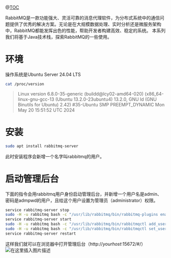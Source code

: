 ﻿@[TOC](大纲)

RabbitMQ是一款功能强大、灵活可靠的消息代理软件，为分布式系统中的通信问题提供了优秀的解决方案。无论是在大规模数据处理、实时分析还是微服务架构中，RabbitMQ都能发挥出色的性能，帮助开发者构建高效、稳定的系统。
本系列我们将基于Java技术栈，探索RabbitMQ的一些使用。
# 环境
操作系统是Ubuntu Server 24.04 LTS

```bash
cat /proc/version
```

> Linux version 6.8.0-35-generic (buildd@lcy02-amd64-020) (x86_64-linux-gnu-gcc-13 (Ubuntu 13.2.0-23ubuntu4) 13.2.0, GNU ld (GNU Binutils for Ubuntu) 2.42) #35-Ubuntu SMP PREEMPT_DYNAMIC Mon May 20 15:51:52 UTC 2024

# 安装
```bash
sudo apt install rabbitmq-server
```
此时安装程序会新增一个名字叫rabbitmq的用户。
# 启动管理后台
下面的指令会用rabbitmq用户身份启动管理后台，并新增一个用户名是admin、密码是admpwd的用户，且给这个用户设置为管理员（administrator）权限。
```bash
service rabbitmq-server stop
sudo -H -u rabbitmq bash -c "/usr/lib/rabbitmq/bin/rabbitmq-plugins enable rabbitmq_management"
service rabbitmq-server start
sudo -H -u rabbitmq bash -c "/usr/lib/rabbitmq/bin/rabbitmqctl add_user admin admpwd"
sudo -H -u rabbitmq bash -c "/usr/lib/rabbitmq/bin/rabbitmqctl set_user_tags admin administrator"
service rabbitmq-server restart
```
这样我们就可以在浏览器中打开管理后台（http://*yourhost*:15672/#/）
![在这里插入图片描述](https://img-blog.csdnimg.cn/direct/05396d35b5d84191992b3919d4e1267d.png)




